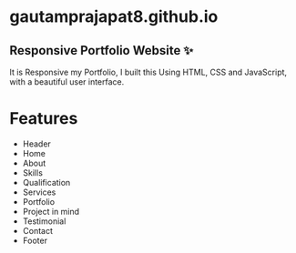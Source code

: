 # gautamprajapat8.github.io
## Responsive Portfolio Website ✨

It is Responsive my Portfolio, I built this Using HTML, CSS and JavaScript, with a beautiful user interface. 

# Features

- Header 
- Home
- About
- Skills
- Qualification
- Services
- Portfolio
- Project in mind
- Testimonial
- Contact
- Footer 
